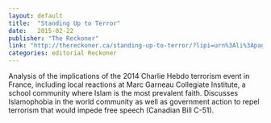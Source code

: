 ```yaml
---
layout: default
title:  "Standing Up to Terror"
date:   2015-02-22
publisher: "The Reckoner"
link: "http://thereckoner.ca/standing-up-to-terror/?lipi=urn%3Ali%3Apage%3Ad_flagship3_profile_view_base%3B9U5XZvFLSIiPje%2FykIgcrw%3D%3D"
categories: editorial Reckoner
---
```

Analysis of the implications of the 2014 Charlie Hebdo terrorism event in France, including local reactions at Marc Garneau Collegiate Institute, a school community where Islam is the most prevalent faith. Discusses Islamophobia in the world community as well as government action to repel terrorism that would impede free speech (Canadian Bill C-51).

